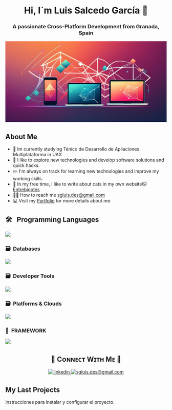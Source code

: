 <div align="center">
<h1 align="center">Hi, I`m Luis Salcedo García 👋</h1>
</div>
<h3 align="center">A passionate Cross-Platform Development from Granada, Spain</h3>
<img alt="PhotoProfile" src="./assets/portada1.png" />

## About Me 
- 📲 Im currently studying Ténico de Desarrollo de Apliaciones Multiplataforma in UAX
- 🎥 I like to explore new technologies and develop software solutions and quick hacks.
- ✏️ I'm always on track for learning new technologies and improve my working skills.
- 📗 In my free time, I like to write about cats in my own website🐱 <a href="https://entrebigotes.es/" target="_blank">Entrebigotes</a>
- 🧑‍🏫 How to reach me sgluis.des@gmail.com
- 💻 Visit my [Portfolio](https://kiran1689.github.io) for more details about me.

## 🛠 &nbsp; Programming Languages
<img width="500px"  src="https://skillicons.dev/icons?i=py,java,kotlin,js,cs,html,css,php,dart,&perline=10"  />

### 🗃 &nbsp;Databases
<img width="500px"  src="https://skillicons.dev/icons?i=mysql,postgres,sqlite,mongodb&perline=10"  />

### 🗃 &nbsp;Developer Tools
<img width="500px"  src="https://skillicons.dev/icons?i=vscode,eclipse,postman,visualstudio,jenkins,maven,git,flutter,idea,notion,pycharm,selenium&perline=10"  />

### 🗃 &nbsp;Platforms & Clouds
<img width="500px"  src="https://skillicons.dev/icons?i=azure,aws&perline=10"  />

### 🧰 &nbsp;FRAMEWORK
<img width="500px"  src="https://skillicons.dev/icons?i=angular,react,spring,hibernate,vue,express,nodejs,bootstrap,pinia&perline=10"  />

<h2 align="center">🤝 Cᴏɴɴᴇᴄᴛ Wɪᴛʜ Mᴇ 🤝 </h2>
<div align="center">
 <a href="https://www.linkedin.com/in/sgluis/" target="_blank">
<img src=https://img.shields.io/badge/linkedin-%231E77B5.svg?&style=for-the-badge&logo=linkedin&logoColor=white alt=linkedin style="margin-bottom: 5px;" />
</a>
  
<a href="mailto:sgluis.des@gmail.com" target="_blank">
<img src="https://img.shields.io/badge/Gmail-D14836?style=for-the-badge&logo=gmail&logoColor=white" alt=sgluis.des@gmail.com mail style="margin-bottom: 5px;" />
</a>
</div>

## My Last Projects
Instrucciones para instalar y configurar el proyecto.

